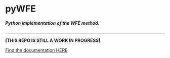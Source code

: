 # pyWFE

##### Python implementation of the WFE method.

---

**[THIS REPO IS STILL A WORK IN PROGRESS]**

[Find the documentation HERE](https://pywfe.readthedocs.io/en/latest/)
